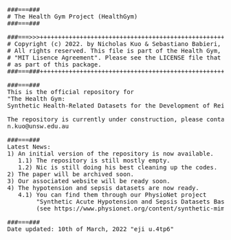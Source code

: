 <pre>
###===### 
# The Health Gym Project (HealthGym)
###===###

###===>>>++++++++++++++++++++++++++++++++++++++++++++++++++++++++++++++++++++++++++++++
# Copyright (c) 2022. by Nicholas Kuo & Sebastiano Babieri, UNSW.                     +
# All rights reserved. This file is part of the Health Gym, and is released under the +
# "MIT Lisence Agreement". Please see the LICENSE file that should have been included +
# as part of this package.                                                            +
###===###++++++++++++++++++++++++++++++++++++++++++++++++++++++++++++++++++++++++++++++

###===###
This is the official repository for 
"The Health Gym:
Synthetic Health-Related Datasets for the Development of Reinforcement Learning Algorithms"

The repository is currently under construction, please contact NicK via the email address
n.kuo@unsw.edu.au

###===###
Latest News:
1) An initial version of the repository is now available.
   1.1) The repository is still mostly empty.
   1.2) Nic is still doing his best cleaning up the codes.
2) The paper will be archived soon.
3) Our associated website will be ready soon.
4) The hypotension and sepsis datasets are now ready.
   4.1) You can find them through our PhysioNet project
        "Synthetic Acute Hypotension and Sepsis Datasets Based on MIMIC-III and Published as Part of the Health Gym Project"
        (see https://www.physionet.org/content/synthetic-mimic-iii-health-gym/1.0.0/)

###===###
Date updated: 10th of March, 2022 "eji u.4tp6"
